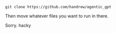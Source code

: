 `git clone https://github.com/handrew/agentic_gpt`

Then move whatever files you want to run in there.

Sorry. hacky
